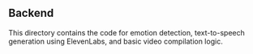 ## Backend
This directory contains the code for emotion detection, text-to-speech generation using ElevenLabs, and basic video compilation logic.